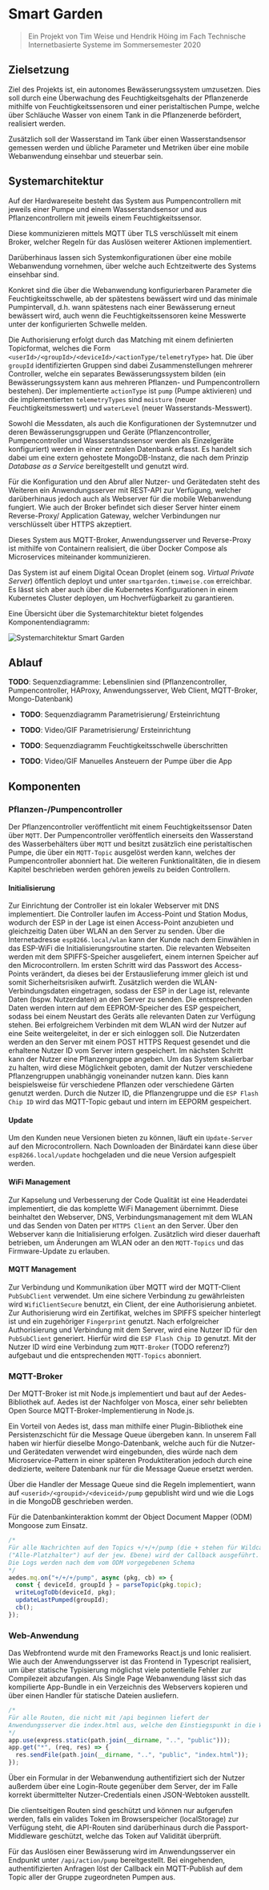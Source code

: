 # Smart Garden

> Ein Projekt von Tim Weise und Hendrik Höing im Fach Technische Internetbasierte Systeme im Sommersemester 2020

## Zielsetzung

Ziel des Projekts ist, ein autonomes Bewässerungssystem umzusetzen. 
Dies soll durch eine Überwachung des Feuchtigkeitsgehalts der Pflanzenerde mithilfe von Feuchtigkeitssensoren und einer peristaltischen Pumpe, welche über Schläuche Wasser von einem Tank in die Pflanzenerde befördert, realisiert werden.

Zusätzlich soll der Wasserstand im Tank über einen Wasserstandsensor gemessen werden und übliche Parameter und Metriken über eine mobile Webanwendung einsehbar und steuerbar sein.

## Systemarchitektur

Auf der Hardwareseite besteht das System aus Pumpencontrollern mit jeweils einer Pumpe und einem Wasserstandsensor und aus Pflanzencontrollern mit jeweils einem Feuchtigkeitssensor.

Diese kommunizieren mittels MQTT über TLS verschlüsselt mit einem Broker, welcher Regeln für das Auslösen weiterer Aktionen implementiert.

Darüberhinaus lassen sich Systemkonfigurationen über eine mobile Webanwendung vornehmen, über welche auch Echtzeitwerte des Systems einsehbar sind. 

Konkret sind die über die Webanwendung konfigurierbaren Parameter die Feuchtigkeitsschwelle, ab der spätestens bewässert wird und das minimale Pumpintervall, d.h. wann spätestens nach einer Bewässerung erneut bewässert wird, auch wenn die Feuchtigkeitssensoren keine Messwerte unter der konfigurierten Schwelle melden.

Die Authorisierung erfolgt durch das Matching mit einem definierten Topicformat, welches die Form `<userId>/<groupId>/<deviceId>/<actionType/telemetryType>` hat. 
Die über `groupId` identifizierten Gruppen sind dabei Zusammenstellungen mehrerer Controller, welche ein separates Bewässerungssystem bilden (ein Bewässerungssystem kann aus mehreren Pflanzen- und Pumpencontrollern bestehen).
Der implementierte `actionType` ist `pump` (Pumpe aktivieren) und die implementierten `telemetryTypes` sind `moisture` (neuer Feuchtigkeitsmesswert) und `waterLevel` (neuer Wasserstands-Messwert).

Sowohl die Messdaten, als auch die Konfigurationen der Systemnutzer und deren Bewässerungsgruppen und Geräte (Pflanzencontroller, Pumpencontroller und Wasserstandssensor werden als Einzelgeräte konfiguriert) werden in einer zentralen Datenbank erfasst. 
Es handelt sich dabei um eine extern gehostete MongoDB-Instanz, die nach dem Prinzip _Database as a Service_ bereitgestellt und genutzt wird.

Für die Konfiguration und den Abruf aller Nutzer- und Gerätedaten steht des Weiteren ein Anwendungsserver mit REST-API zur Verfügung, welcher darüberhinaus jedoch auch als Webserver für die mobile Webanwendung fungiert. Wie auch der Broker befindet sich dieser Server hinter einem Reverse-Proxy/ Application Gateway, welcher Verbindungen nur verschlüsselt über HTTPS akzeptiert.

Dieses System aus MQTT-Broker, Anwendungsserver und Reverse-Proxy ist mithilfe von Containern realisiert, die über Docker Compose als Microservices miteinander kommunizieren. 

Das System ist auf einem Digital Ocean Droplet (einem sog. _Virtual Private Server_) öffentlich deployt und unter `smartgarden.timweise.com` erreichbar. Es lässt sich aber auch über die Kubernetes Konfigurationen in einem Kubernetes Cluster deployen, um Hochverfügbarkeit zu garantieren.

Eine Übersicht über die Systemarchitektur bietet folgendes Komponentendiagramm:

<img src="./documentationAssets/Architecture.png" alt="Systemarchitektur Smart Garden" style="max-height:75%;" />

## Ablauf

**TODO**: Sequenzdiagramme: Lebenslinien sind (Pflanzencontroller, Pumpencontroller, HAProxy, Anwendungsserver, Web Client, MQTT-Broker, Mongo-Datenbank)

- **TODO**: Sequenzdiagramm Parametrisierung/ Ersteinrichtung
- **TODO**: Video/GIF Parametrisierung/ Ersteinrichtung

- **TODO**: Sequenzdiagramm Feuchtigkeitsschwelle überschritten
- **TODO**: Video/GIF Manuelles Ansteuern der Pumpe über die App

## Komponenten

### Pflanzen-/Pumpencontroller

Der Pflanzencontroller veröffentlicht mit einem Feuchtigkeitssensor Daten über `MQTT`. Der Pumpencontroller veröffentlich einerseits den Wasserstand des Wasserbehälters über `MQTT` und besitzt zusätzlich eine peristaltischen Pumpe, die über ein `MQTT-Topic` ausgelöst werden kann, welches der Pumpencontroller abonniert hat.
Die weiteren Funktionalitäten, die in diesem Kapitel beschrieben werden gehören jeweils zu beiden Controllern.

#### Initialisierung
Zur Einrichtung der Controller ist ein lokaler Webserver mit DNS implementiert. Die Controller laufen im Access-Point und Station Modus, wodurch der ESP in der Lage ist einen Access-Point anzubieten und gleichzeitig Daten über WLAN an den Server zu senden. 
Über die Internetadresse `esp8266.local/wlan` kann der Kunde nach dem Einwählen in das ESP-WiFi die Initialisierungsroutine starten.
Die relevanten Webseiten werden mit dem SPIFFS-Speicher ausgeliefert, einem internen Speicher auf den Microcontrollern.
Im ersten Schritt wird das Passwort des Access-Points verändert, da dieses bei der Erstauslieferung immer gleich ist und somit Sicherheitsrisiken aufwirft.
Zusätzlich werden die WLAN-Verbindungsdaten eingetragen, sodass der ESP in der Lage ist, relevante Daten (bspw. Nutzerdaten) an den Server zu senden.
Die entsprechenden Daten werden intern auf dem EEPROM-Speicher des ESP gespeichert, sodass bei einem Neustart des Geräts alle relevanten Daten zur Verfügung stehen.
Bei erfolgreichem Verbinden mit dem WLAN wird der Nutzer auf eine Seite weitergeleitet, in der er sich einloggen soll. Die Nutzerdaten werden an den Server mit einem POST HTTPS Request gesendet und die erhaltene Nutzer ID vom Server intern gespeichert. 
Im nächsten Schritt kann der Nutzer eine Pflanzengruppe angeben. Um das System skalierbar zu halten, wird diese Möglichkeit geboten, damit der Nutzer verschiedene Pflanzengruppen unabhängig voneinander nutzen kann. Dies kann beispielsweise für verschiedene Pflanzen oder verschiedene Gärten genutzt werden.
Durch die Nutzer ID, die Pflanzengruppe und die `ESP Flash Chip ID` wird das MQTT-Topic gebaut und intern im EEPORM gespeichert.

#### Update
Um den Kunden neue Versionen bieten zu können, läuft ein `Update-Server` auf den Microcontrollern. Nach Downloaden der Binärdatei kann diese über `esp8266.local/update` hochgeladen und die neue Version aufgespielt werden.

#### WiFi Management
Zur Kapselung und Verbesserung der Code Qualität ist eine Headerdatei implementiert, die das komplette WiFi Management übernimmt.
Diese beinhaltet den Webserver, DNS, Verbindungsmanagement mit dem WLAN und das Senden von Daten per `HTTPS Client` an den Server.
Über den Webserver kann die Initialisierung erfolgen. Zusätzlich wird dieser dauerhaft betrieben, um Änderungen am WLAN oder an den `MQTT-Topics` und das Firmware-Update zu erlauben.

#### MQTT Management
Zur Verbindung und Kommunikation über MQTT wird der MQTT-Client `PubSubClient` verwendet. Um eine sichere Verbindung zu gewährleisten wird `WifiClientSecure` benutzt, ein Client, der eine Authorisierung anbietet. Zur Authorisierung wird ein Zertifikat, welches im SPIFFS speicher hinterlegt ist und ein zugehöriger `Fingerprint` genutzt. Nach erfolgreicher Authorisierung und Verbindung mit dem Server, wird eine Nutzer ID für den `PubSubClient` generiert. Hierfür wird die `ESP Flash Chip ID` genutzt. Mit der Nutzer ID wird eine Verbindung zum `MQTT-Broker` (TODO referenz?) aufgebaut und die entsprechenden `MQTT-Topics` abonniert.


### MQTT-Broker

Der MQTT-Broker ist mit Node.js implementiert und baut auf der Aedes-Bibliothek auf.
Aedes ist der Nachfolger von Mosca, einer sehr beliebten Open Source MQTT-Broker-Implementierung in Node.js.

Ein Vorteil von Aedes ist, dass man mithilfe einer Plugin-Bibliothek eine Persistenzschicht für die Message Queue übergeben kann. 
In unserem Fall haben wir hierfür dieselbe Mongo-Datenbank, welche auch für die Nutzer- und Gerätedaten verwendet wird eingebunden, dies würde nach dem Microservice-Pattern in einer späteren Produktiteration jedoch durch eine dedizierte, weitere Datenbank nur für die Message Queue ersetzt werden.

Über die Handler der Message Queue sind die Regeln implementiert, wann auf `<userid>/<groupid>/<deviceid>/pump` gepublisht wird und wie die Logs in die MongoDB geschrieben werden.

Für die Datenbankinteraktion kommt der Object Document Mapper (ODM) Mongoose zum Einsatz.

```js
/* 
Für alle Nachrichten auf den Topics +/+/+/pump (die + stehen für Wildcards 
("Alle-Platzhalter") auf der jew. Ebene) wird der Callback ausgeführt.
Die Logs werden nach dem vom ODM vorgegebenen Schema 
*/
aedes.mq.on("+/+/+/pump", async (pkg, cb) => {
  const { deviceId, groupId } = parseTopic(pkg.topic);
  writeLogToDb(deviceId, pkg);
  updateLastPumped(groupId);
  cb();
});
```

### Web-Anwendung

Das Webfrontend wurde mit den Frameworks React.js und Ionic realisiert.
Wie auch der Anwendungsserver ist das Frontend in Typescript realisiert, um über statische Typisierung möglichst viele potentielle Fehler zur Compilezeit abzufangen.
Als Single Page Webanwendung lässt sich das kompilierte App-Bundle in ein Verzeichnis des Webservers kopieren und über einen Handler für statische Dateien ausliefern.

```ts
/* 
Für alle Routen, die nicht mit /api beginnen liefert der 
Anwendungsserver die index.html aus, welche den Einstiegspunkt in die Webanwendung darstellt.
*/
app.use(express.static(path.join(__dirname, "..", "public")));
app.get("*", (req, res) => {
  res.sendFile(path.join(__dirname, "..", "public", "index.html"));
});
```

Über ein Formular in der Webanwendung authentifiziert sich der Nutzer außerdem über eine Login-Route gegenüber dem Server, der im Falle korrekt übermittelter Nutzer-Credentials einen JSON-Webtoken ausstellt.

Die clientseitigen Routen sind geschützt und können nur aufgerufen werden, falls ein valides Token im Browserspeicher (localStorage) zur Verfügung steht, die API-Routen sind darüberhinaus durch die Passport-Middleware geschützt, welche das Token auf Validität überprüft.

Für das Auslösen einer Bewässerung wird im Anwendungsserver ein Endpunkt unter `/api/action/pump` bereitgestellt. 
Bei eingehenden, authentifizierten Anfragen löst der Callback ein MQTT-Publish auf dem Topic aller der Gruppe zugeordneten Pumpen aus.


